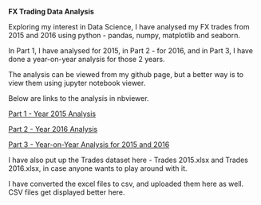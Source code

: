<b> FX Trading Data Analysis </b>

Exploring my interest in Data Science, I have analysed my FX trades from 2015 and 2016 using python - pandas, numpy, matplotlib and seaborn. 

In Part 1, I have analysed for 2015, in Part 2 - for 2016, and in Part 3, I have done a year-on-year analysis for those 2 years.

The analysis can be viewed from my github page, but a better way is to view them using jupyter notebook viewer.

Below are links to the analysis in nbviewer.

[Part 1 - Year 2015 Analysis](http://nbviewer.jupyter.org/github/zayedshah/FX-Trading-Data-Analysis/blob/master/Part%201_2015.ipynb)

[Part 2 - Year 2016 Analysis](http://nbviewer.jupyter.org/github/zayedshah/FX-Trading-Data-Analysis/blob/master/Part%202_2016.ipynb)

[Part 3 - Year-on-Year Analysis for 2015 and 2016](http://nbviewer.jupyter.org/github/zayedshah/FX-Trading-Data-Analysis/blob/master/Part%203_2015_2016.ipynb)

I have also put up the Trades dataset here - Trades 2015.xlsx and Trades 2016.xlsx, in case anyone wants to play around with it.

I have converted the excel files to csv, and uploaded them here as well. CSV files get displayed better here.
